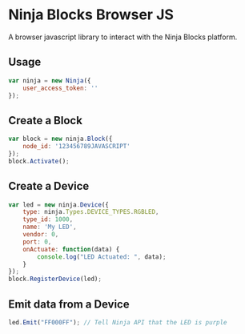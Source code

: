 Ninja Blocks Browser JS
===
A browser javascript library to interact with the Ninja Blocks platform.

## Usage
```javascript
var ninja = new Ninja({
    user_access_token: ''
});
```

## Create a Block
```javascript
var block = new ninja.Block({
    node_id: '123456789JAVASCRIPT'
});
block.Activate();
```


## Create a Device
```javascript
var led = new ninja.Device({
    type: ninja.Types.DEVICE_TYPES.RGBLED,
    type_id: 1000,
    name: 'My LED',
    vendor: 0,
    port: 0,
    onActuate: function(data) {
        console.log("LED Actuated: ", data);
    }
});
block.RegisterDevice(led);
```

## Emit data from a Device
```javascript
led.Emit("FF000FF"); // Tell Ninja API that the LED is purple